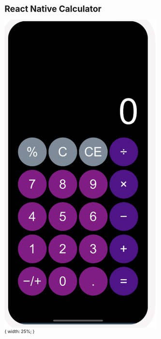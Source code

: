 # React Native Calculator

![alt text](https://github.com/simonwestuk/React-Native-Calculator/blob/master/assets/screen-shot.png?raw=true){ width: 25%; }
